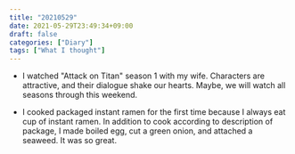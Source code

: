 ```yaml
---
title: "20210529"
date: 2021-05-29T23:49:34+09:00
draft: false
categories: ["Diary"]
tags: ["What I thought"]
---
```


- I watched "Attack on Titan" season 1 with my wife. Characters are attractive, and their dialogue shake our hearts. Maybe, we will watch all seasons through this weekend.

- I cooked packaged instant ramen for the first time because I always eat cup of instant ramen. In addition to cook according to description of package, I made boiled egg, cut a green onion, and attached a seaweed. It was so great.
